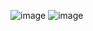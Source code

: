 ![image](https://github.com/user-attachments/assets/e2756b14-ca0c-403d-a0d0-e1dfc1e8f2e7)
![image](https://github.com/user-attachments/assets/84270efb-d087-4a4f-acf7-f3a68729b145)

